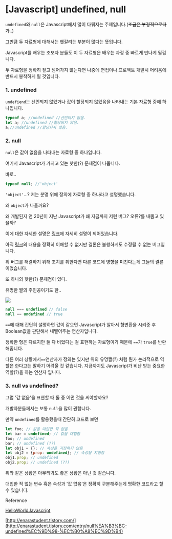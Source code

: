# [Javascript] undefined, null

```undefined```와 ```null```은 Javascript에서 많이 다뤄지는 주제입니다.(~~조금은 부정적으로다가..~~)

그만큼 두 자료형에 대해서는 헷갈리는 부분이 많다는 뜻입니다. 

Javascript를 배우는 초보자 분들도 이 두 자료형은 배우는 과정 중 빠르게 만나게 될겁니다. 

두 자료형을 정확히 짚고 넘어가지 않는다면 나중에 면접이나 프로젝트 개발시 어려움에 반드시 봉착하게 될 것입니다.

### 1. undefined

```undefiend```는 선언되지 않았거나 값이 할당되지 않았음을 나타내는 기본 자료형 중에 하나입니다.

```javascript
typeof a; //undefined //선언되지 않음.
let a; //undefined //할당되지 않음.
a;//undefined //할당되지 않음.
```

### 2. null

```null```은 값이 없음을 나타내는 자료형 중 하나입니다.

여기서 Javascript가 가지고 있는 핫한(?) 문제점이 나옵니다.

바로..

```javascript
typeof null; //'object'
```

```'object'```…? 저는 분명 위에 정의에 자료형 중 하나라고 설명했습니다.

왜 ```object```가 나올까요?

왜 개발된지 언 20년이 지난 Javascript가 왜 지금까지 저런 버그? 오류?를 내뿜고 있을까?

이에 대한 자세한 설명은 [링크](https://github.com/FEDevelopers/tech.description/wiki/%E2%80%9Ctypeof-null%E2%80%9D%EC%9D%98-%EC%97%AD%EC%82%AC)에 자세히 설명이 되어있습니다. 

아직 [링크](https://github.com/FEDevelopers/tech.description/wiki/%E2%80%9Ctypeof-null%E2%80%9D%EC%9D%98-%EC%97%AD%EC%82%AC)의 내용을 정확히 이해할 수 없지만 결론은 불행하게도 수정될 수 없는 버그입니다.

위 버그를 해결하기 위해 조치를 취한다면 다른 코드에 영향을 미친다는게 그들의 결론이었습니다.



또 하나의 핫한(?) 문제점이 있다.

유명한 짤의 주인공이기도 한..

![](https://scontent-icn1-1.xx.fbcdn.net/v/t1.0-9/29684000_1942120992467078_688816067888842695_n.jpg?_nc_cat=0&_nc_eui2=v1%3AAeH9pjgQlX4almTtBk47pkBYs76aqhUZoAWMECX-z5I8-VarfzsH5tiR-w89-qV6ihQUPADzVVbnAV2V_Ghv25cDKkT72IElX070f0s1UFZ19g&oh=d1aa05dd4b651b2cc82f9313cea2d5fc&oe=5B5DAE0D)

```javascript
null === undefined // false
null == undefined // true
```

```==```에 대해 간단히 설명하면 값이 같으면 Javascript가 알아서 형변환을 시켜준 후 Boolean값을 판단해서 내뱉어주는 연산자입니다.

정확한 형은 다르지만 둘 다 비었다는 걸 표현하는 자료형이기 때문에 ```==```가 ```true```를 반환해줍니다.

다른 여러 상황에서```==```연산자가 정의는 있지만 위의 유명짤(?) 처럼 뭔가 논리적으로 역할은 한다고는 말하기 어려울 것 같습니다. 지금까지도 Javascript가 비난 받는 중요한 역할(?)을 하는 연산자 입니다.

### 3. null vs undefined?

그럼 '값 없음'을 표현할 때 둘 중 어떤 것을 써야할까요?

개발자분들께서는 보통 ```null```을 많이 권합니다.

만약 ```undefined```를 활용했을때 간단히 코드로 보면

```javascript
let foo; // 값을 대입한 적 없음
let bar = undefined; // 값을 대입함
foo; // undefined
bar; // undefined (??)
let obj1 = {}; // 속성을 지정하지 않음
let obj2 = {prop: undefined}; // 속성을 지정함
obj1.prop; // undefined
obj2.prop; // undefined (??)
```

위와 같은 상황은 아무리봐도 좋은 상황은 아닌 것 같습니다.

대입한 적 없는 변수 혹은 속성과 '값 없음'은 정확히 구분해주는게 명확한 코드라고 할 수 있습니다.



Reference

[HelloWorldJavascript](https://helloworldjavascript.net/pages/160-null-undefined.html)

[http://enarastudent.tistory.com/](http://enarastudent.tistory.com/entry/null%EA%B3%BC-undefined%EC%9D%98-%EC%B0%A8%EC%9D%B4)





